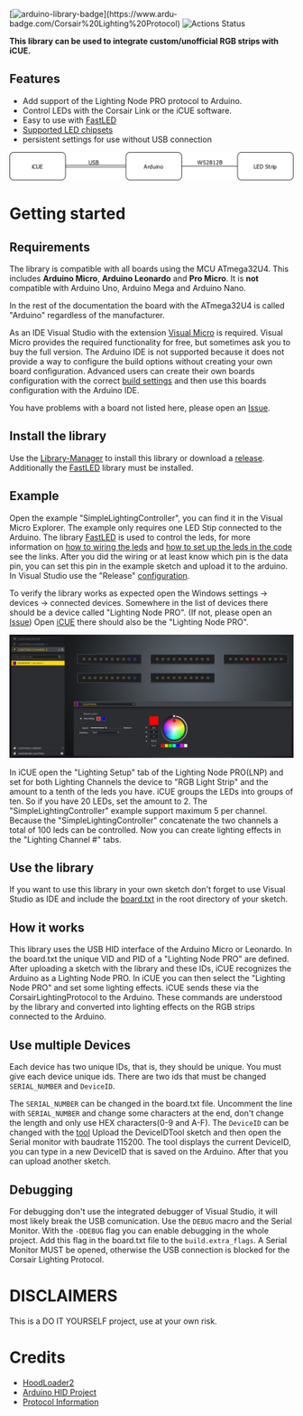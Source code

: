 
[![arduino-library-badge](https://www.ardu-badge.com/badge/Corsair%20Lighting%20Protocol.svg?)](https://www.ardu-badge.com/Corsair%20Lighting%20Protocol)
![Actions Status](https://wdp9fww0r9.execute-api.us-west-2.amazonaws.com/production/badge/Legion2/CorsairLightingProtocol)

**This library can be used to integrate custom/unofficial RGB strips with iCUE.**

## Features
* Add support of the Lighting Node PRO protocol to Arduino.
* Control LEDs with the Corsair Link or the iCUE software.
* Easy to use with [FastLED](http://fastled.io/)
* [Supported LED chipsets](https://github.com/FastLED/FastLED/wiki/Overview#chipsets)
* persistent settings for use without USB connection

![Overview](docs/Overview.png)

# Getting started

## Requirements
The library is compatible with all boards using the MCU ATmega32U4.
This includes **Arduino Micro**, **Arduino Leonardo** and **Pro Micro**.
It is **not** compatible with Arduino Uno, Arduino Mega and Arduino Nano.

In the rest of the documentation the board with the ATmega32U4 is called "Arduino" regardless of the manufacturer.

As an IDE Visual Studio with the extension [Visual Micro](https://marketplace.visualstudio.com/items?itemName=VisualMicro.ArduinoIDEforVisualStudio) is required.
Visual Micro provides the required functionality for free, but sometimes ask you to buy the full version.
The Arduino IDE is not supported because it does not provide a way to configure the build options without creating your own board configuration.
Advanced users can create their own boards configuration with the correct [build settings](https://github.com/Legion2/CorsairLightingProtocol/blob/master/examples/SimpleLightingController/board.txt) and then use this boards configuration with the Arduino IDE.

You have problems with a board not listed here, please open an [Issue](https://github.com/Legion2/CorsairLightingProtocol/issues).

## Install the library
Use the [Library-Manager](https://www.visualmicro.com/page/User-Guide.aspx?doc=Library-Manager.html#) to install this library or download a [release](https://github.com/Legion2/CorsairLightingProtocol/releases).
Additionally the [FastLED](http://fastled.io/) library must be installed.

## Example
Open the example "SimpleLightingController", you can find it in the Visual Micro Explorer.
The example only requires one LED Stip connected to the Arduino.
The library [FastLED](http://fastled.io/) is used to control the leds, for more information on [how to wiring the leds](https://github.com/FastLED/FastLED/wiki/Wiring-leds) and [how to set up the leds in the code](https://github.com/FastLED/FastLED/wiki/Basic-usage#setting-up-the-leds) see the links.
After you did the wiring or at least know which pin is the data pin, you can set this pin in the example sketch and upload it to the arduino.
In Visual Studio use the "Release" [configuration](https://github.com/MicrosoftDocs/visualstudio-docs/blob/master/docs/debugger/how-to-set-debug-and-release-configurations.md#change-the-build-configuration).

To verify the library works as expected open the Windows settings -> devices -> connected devices. Somewhere in the list of devices there should be a device called "Lighting Node PRO". (If not, please open an [Issue](https://github.com/Legion2/CorsairLightingProtocol/issues))
Open [iCUE](https://www.corsair.com/icue) there should also be the "Lighting Node PRO".

![iCUE RGB Strip example](docs/iCUE.jpg)

In iCUE open the "Lighting Setup" tab of the Lighting Node PRO(LNP) and set for both Lighting Channels the device to "RGB Light Strip" and the amount to a tenth of the leds you have.
iCUE groups the LEDs into groups of ten.
So if you have 20 LEDs, set the amount to 2.
The "SimpleLightingController" example support maximum 5 per channel.
Because the "SimpleLightingController" concatenate the two channels a total of 100 leds can be controlled.
Now you can create lighting effects in the "Lighting Channel #" tabs.

## Use the library
If you want to use this library in your own sketch don't forget to use Visual Studio as IDE and include the [board.txt](https://github.com/Legion2/CorsairLightingProtocol/blob/master/examples/SimpleLightingController/board.txt) in the root directory of your sketch.

## How it works
This library uses the USB HID interface of the Arduino Micro or Leonardo.
In the board.txt the unique VID and PID of a "Lighting Node PRO" are defined.
After uploading a sketch with the library and these IDs, iCUE recognizes the Arduino as a Lighting Node PRO.
In iCUE you can then select the "Lighting Node PRO" and set some lighting effects.
iCUE sends these via the CorsairLightingProtocol to the Arduino.
These commands are understood by the library and converted into lighting effects on the RGB strips connected to the Arduino.

## Use multiple Devices
Each device has two unique IDs, that is, they should be unique.
You must give each device unique ids.
There are two ids that must be changed `SERIAL_NUMBER` and `DeviceID`.

The `SERIAL_NUMBER` can be changed in the board.txt file.
Uncomment the line with `SERIAL_NUMBER` and change some characters at the end, don't change the length and only use HEX characters(0-9 and A-F).
The `DeviceID` can be changed with the [tool](examples/DeviceIDTool/DeviceIDTool.ino)
Upload the DeviceIDTool sketch and then open the Serial monitor with baudrate 115200.
The tool displays the current DeviceID, you can type in a new DeviceID that is saved on the Arduino.
After that you can upload another sketch.

## Debugging
For debugging don't use the integrated debugger of Visual Studio, it will most likely break the USB comunication.
Use the `DEBUG` macro and the Serial Monitor.
With the `-DDEBUG` flag you can enable debugging in the whole project.
Add this flag in the board.txt file to the `build.extra_flags`.
A Serial Monitor MUST be opened, otherwise the USB connection is blocked for the Corsair Lighting Protocol.

# DISCLAIMERS
This is a DO IT YOURSELF project, use at your own risk.

# Credits
- [HoodLoader2](https://github.com/NicoHood/HoodLoader2)
- [Arduino HID Project](https://github.com/NicoHood/HID)
- [Protocol Information](https://github.com/audiohacked/OpenCorsairLink/issues/70)
